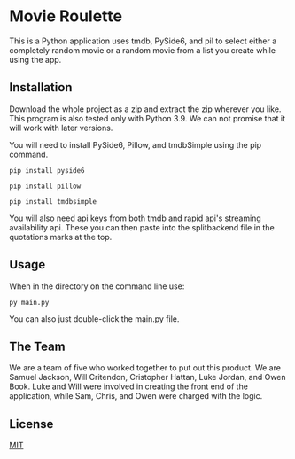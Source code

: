 # Movie Roulette

This is a Python application uses tmdb, PySide6, and pil to select either a completely random movie or a random movie from a list you create while using the app.

## Installation

Download the whole project as a zip and extract the zip wherever you like. This program is also tested only with Python 3.9. We can not promise that it will work with later versions.

You will need to install PySide6, Pillow, and tmdbSimple using the pip command.
```
pip install pyside6

pip install pillow

pip install tmdbsimple
```
You will also need api keys from both tmdb and rapid api's streaming availability api. These you can then paste into the splitbackend file in the quotations marks at the top.


## Usage

When in the directory on the command line use:
```
py main.py
```
You can also just double-click the main.py file.

## The Team

We are a team of five who worked together to put out this product. We are Samuel Jackson, Will Critendon, Cristopher Hattan, Luke Jordan, and Owen Book.
Luke and Will were involved in creating the front end of the application, while Sam, Chris, and Owen were charged with the logic.


## License

[MIT](https://choosealicense.com/licenses/mit/)
